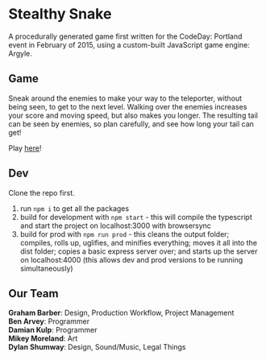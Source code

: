 # Stealthy Snake

A procedurally generated game first written for the CodeDay: Portland event in February of 2015, using a custom-built JavaScript game engine: Argyle. 

## Game

Sneak around the enemies to make your way to the teleporter, without being seen, to get to the next level. Walking over the enemies increases your score and moving speed, but also makes you longer. The resulting tail can be seen by enemies, so plan carefully, and see how long your tail can get!

Play [here](http://gl0vgames.github.io/SneakySnake/)!

## Dev

Clone the repo first.

1. run `npm i` to get all the packages
1. build for development with `npm start` - this will compile the typescript and start the project on localhost:3000 with browsersync
1. build for prod with `npm run prod` - this cleans the output folder; compiles, rolls up, uglifies, and minifies everything; moves it all into the dist folder; copies a basic express server over; and starts up the server on localhost:4000 (this allows dev and prod versions to be running simultaneously)

## Our Team

**Graham Barber**: Design, Production Workflow, Project Management <br />
**Ben Arvey**: Programmer <br />
**Damian Kulp**: Programmer <br />
**Mikey Moreland**: Art <br />
**Dylan Shumway**: Design, Sound/Music, Legal Things
